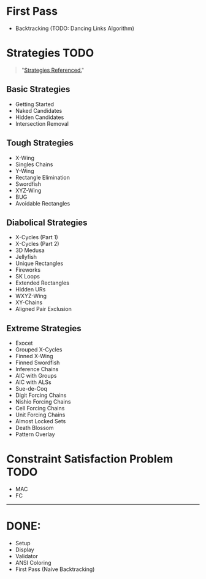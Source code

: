 # First Pass 
- Backtracking (TODO: Dancing Links Algorithm)

# Strategies TODO
> "[Strategies Referenced.](https://www.sudokuwiki.org/Strategy_Families)"


## Basic Strategies
- Getting Started
- Naked Candidates
- Hidden Candidates
- Intersection Removal

## Tough Strategies
- X-Wing
- Singles Chains
- Y-Wing
- Rectangle Elimination
- Swordfish
- XYZ-Wing
- BUG
- Avoidable Rectangles

## Diabolical Strategies
- X-Cycles (Part 1)
- X-Cycles (Part 2)
- 3D Medusa
- Jellyfish
- Unique Rectangles
- Fireworks
- SK Loops
- Extended Rectangles
- Hidden URs
- WXYZ-Wing
- XY-Chains
- Aligned Pair Exclusion

## Extreme Strategies
- Exocet
- Grouped X-Cycles
- Finned X-Wing
- Finned Swordfish
- Inference Chains
- AIC with Groups
- AIC with ALSs
- Sue-de-Coq
- Digit Forcing Chains
- Nishio Forcing Chains
- Cell Forcing Chains
- Unit Forcing Chains
- Almost Locked Sets
- Death Blossom
- Pattern Overlay

# Constraint Satisfaction Problem TODO  
- MAC
- FC

<hr>

# DONE:
- Setup
- Display
- Validator
- ANSI Coloring
- First Pass (Naive Backtracking)
